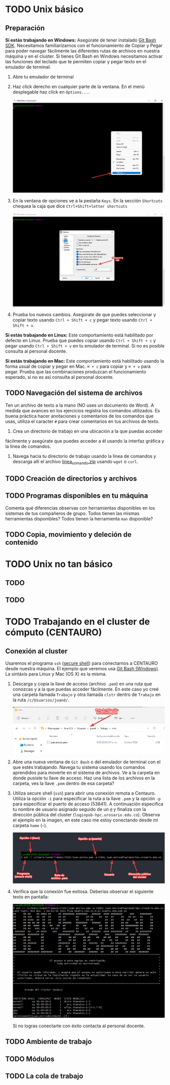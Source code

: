 ---
---

# <span class="todo TODO">TODO</span> Unix básico

## Preparación

**Si estás trabajando en Windows:** Asegúrate de tener instalado [Git
Bash
SDK](https://github.com/git-for-windows/build-extra/releases/tag/git-sdk-1.0.8).
Necesitamos familiarizarnos con el funcionamiento de Copiar y Pegar para
poder navegar fácilmente las diferentes rutas de archivos en nuestra
máquina y en el cluster. Si tienes Git Bash en Windows necesitamos
activar las funciones del teclado que te permiten copiar y pegar texto
en el emulador de terminal.

1.  Abre tu emulador de terminal

2.  Haz click derecho en cualquier parte de la ventana. En el menú
    desplegable haz click en `Options...`.

    ![](./Imagenes/habilitar_cp_gitbash1.png)

3.  En la ventana de opciones ve a la pestaña `Keys`. En la sección
    `Shortcuts` chequea la caja que dice `Ctrl+Shift+letter
            shortcuts`

    ![](./Imagenes/habilitar_cp_gitbash2.png)

4.  Prueba los nuevos cambios. Asegúrate de que puedes seleccionar y
    copiar texto usando `Ctrl + Shift + c` y pegar texto usando
    `Ctrl + Shift + v`.

**Si estás trabajando en Linux:** Este comportamiento está habilitado
por defecto en Linux. Prueba que puedes copiar usando `Ctrl + Shift + c`
y pegar usando `Ctrl + Shift + v` en tu emulador de terminal. Si no es
posible consulta al personal docente.

**Si estás trabajando en Mac:** Este comportamiento está habilitado
usando la forma usual de copiar y pegar en Mac. `⌘ + c` para copiar y
`⌘ + v` para pegar. Prueba que las combinaciones produzcan el
funcionamiento esperado, si no es así consulta al personal docente.

## <span class="todo TODO">TODO</span> Navegación del sistema de archivos

Ten un archivo de texto a la mano (NO uses un documento de Word). A
medida que avances en los ejercicios registra los comandos utilizados.
Es buena práctica hacer anotaciones y comentarios de los comandos que
usas, utiliza el caracter `#` para crear comentarios en tus archivos de
texto.

1.  Crea un directorio de trabajo en una ubicación a la que puedas
    acceder

fácilmente y asegúrate que puedes acceder a él usando la interfaz
gráfica y la línea de comandos.

1.  Navega hacia tu directorio de trabajo usando la línea de comandos y
    descarga allí el archivo
    [linea<sub>comando</sub>.zip](https://raw.githubusercontent.com/juanenciso14/genomica_biodiversidad/tree/master/material/linea_comando.zip)
    usando `wget` o `curl`.

## <span class="todo TODO">TODO</span> Creación de directorios y archivos

## <span class="todo TODO">TODO</span> Programas disponibles en tu máquina

Comenta qué diferencias observas con herramientas disponibles en los
sistemas de tus compañeros de grupo. Todos tienen las mismas
herramientas disponibles? Todos tienen la herramienta `man` disponible?

## <span class="todo TODO">TODO</span> Copia, movimiento y deleción de contenido

# <span class="todo TODO">TODO</span> Unix no tan básico

## <span class="todo TODO">TODO</span> 

## <span class="todo TODO">TODO</span> 

# <span class="todo TODO">TODO</span> Trabajando en el cluster de cómputo (CENTAURO)

## Conexión al cluster

Usaremos el programa `ssh` ([secure
shell](https://www.ssh.com/academy/ssh)) para conectarnos a CENTAURO
desde nuestra máquina. El ejemplo que veremos usa [Git Bash
(Windows)](https://gitforwindows.org/). La sintáxis para Linux y Mac (OS
X) es la misma.

1.  Descarga y copia la llave de acceso (archivo `.pem`) en una ruta que
    conozcas y a la que puedas acceder fácilmente. En este caso yo creé
    una carpeta llamada `Trabajo` y otra llamada `clstr` dentro de
    `Trabajo` en la ruta `/c/Usuarios/juand/`.

    ![](./Imagenes/ruta_archivo_pem.png)

2.  Abre una nueva ventana de `Git Bash` o del emulador de terminal con
    el que estés trabajando. Navega tu sistema usando los comandos
    aprendidos para moverte en el sistema de archivos. Ve a la carpeta
    en donde pusiste tu llave de acceso. Haz una lista de los archivos
    en la carpeta, ves la llave `.pem` dentro de esa carpeta?

3.  Utiliza secure shell (`ssh`) para abrir una conexión remota a
    Centauro. Utiliza la opción `-i` para especificar la ruta a la llave
    `.pem` y la opción `-p` para especificar el puerto de acceso
    (53841). A continuación especifica tu nombre de usuario asignado
    seguido de un `@` y finaliza con la dirección pública del cluster
    (`loginpub-hpc.urosario.edu.co`). Observa el ejemplo en la imagen,
    en este caso me estoy conectando desde mi carpeta `home` (`~`).

    ![](./Imagenes/conexion_centauro.png)

4.  Verifica que la conexión fue exitosa. Deberías observar el siguiente
    texto en pantalla:

    ![](./Imagenes/conexion_exitosa.png)

    Si no logras conectarte con éxito contacta al personal docente.

## <span class="todo TODO">TODO</span> Ambiente de trabajo

## <span class="todo TODO">TODO</span> Módulos

## <span class="todo TODO">TODO</span> La cola de trabajo

